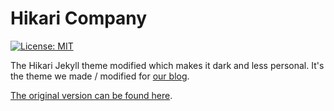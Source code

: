 # Hikari Company
[![License: MIT](https://img.shields.io/badge/License-MIT-blue.svg)](https://choosealicense.com/licenses/mit/l)

The Hikari Jekyll theme modified which makes it dark and less personal. It's the theme we made / modified for [our blog](https://blog.oojmed.com).

[The original version can be found here](https://github.com/mx3m/hikari-for-jekyll).
